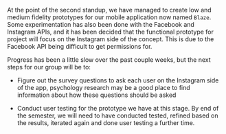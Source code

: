 At the point of the second standup, we have managed to create low and medium fidelity prototypes for our mobile application now named `Blaze`. Some experimentation has also been done with the Facebook and Instagram APIs, and it has been decided that the functional prototype for project will focus on the Instagram side of the concept. This is due to the Facebook API being difficult to get permissions for.

Progress has been a little slow over the past couple weeks, but the next steps for our group will be to:

 * Figure out the survey questions to ask each user on the Instagram side of the app, psychology research may be a good place to find information about how these questions should be asked

 * Conduct user testing for the prototype we have at this stage. By end of the semester, we will need to have conducted tested, refined based on the results, iterated again and done user testing a further time.

